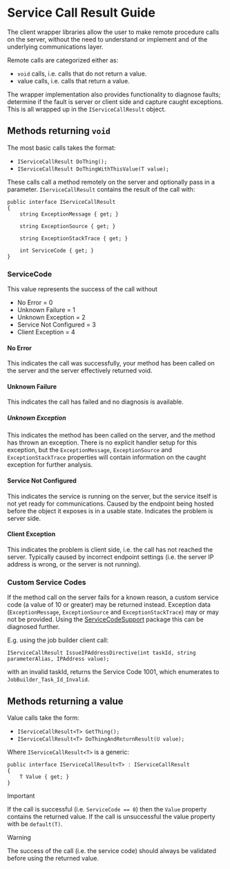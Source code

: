 # Service Call Result Guide

The client wrapper libraries allow the user to make remote procedure calls on the server, without the need to understand or implement and of the underlying communications layer.

Remote calls are categorized either as:

* ```void``` calls, i.e. calls that do not return a value.
* value calls, i.e. calls that return a value.

The wrapper implementation also provides functionality to diagnose faults; determine if the fault is server or client side and capture caught exceptions. This is all wrapped up in the ```IServiceCallResult``` object.

## Methods returning ```void```

The most basic calls takes the format:

* ```IServiceCallResult DoThing();```
* ```IServiceCallResult DoThingWithThisValue(T value);```

These calls call a method remotely on the server and optionally pass in a parameter. ```IServiceCallResult``` contains the result of the call with:

```
public interface IServiceCallResult
{
    string ExceptionMessage { get; }

    string ExceptionSource { get; }

    string ExceptionStackTrace { get; }

    int ServiceCode { get; }
}
```

### ServiceCode

This value represents the success of the call without

* No Error = 0
* Unknown Failure = 1
* Unknown Exception = 2
* Service Not Configured = 3
* Client Exception = 4

#### No Error

This indicates the call was successfully, your method has been called on the server and the server effectively returned void.

#### Unknown Failure

This indicates the call has failed and no diagnosis is available.

##### Unknown Exception

This indicates the method has been called on the server, and the method has thrown an exception. There is no explicit handler setup for this exception, but the ```ExceptionMessage```, ```ExceptionSource``` and ```ExceptionStackTrace``` properties will contain information on the caught exception for further analysis.

#### Service Not Configured

This indicates the service is running on the server, but the service itself is not yet ready for communications. Caused by the endpoint being hosted before the object it exposes is in a usable state. Indicates the problem is server side.

#### Client Exception

This indicates the problem is client side, i.e. the call has not reached the server. Typically caused by incorrect endpoint settings (i.e. the server IP address is wrong, or the server is not running).

### Custom Service Codes

If the method call on the server fails for a known reason, a custom service code (a value of 10 or greater) may be returned instead. Exception data (```ExceptionMessage```, ```ExceptionSource``` and ```ExceptionStackTrace```) may or may not be provided. Using the [ServiceCodeSupport](https://github.com/GuidanceAutomation/ServiceCodeSupport) package this can be diagnosed further.

E.g. using the job builder client call:

```
IServiceCallResult IssueIPAddressDirective(int taskId, string parameterAlias, IPAddress value);
```

with an invalid taskId, returns the Service Code 1001, which enumerates to ```JobBuilder_Task_Id_Invalid```.

## Methods returning a value

Value calls take the form:

* ```IServiceCallResult<T> GetThing();```
* ```IServiceCallResult<T> DoThingAndReturnResult(U value);```

Where ```IServiceCallResult<T>``` is a generic:

```
public interface IServiceCallResult<T> : IServiceCallResult
{
    T Value { get; }
}
```

> [!IMPORTANT]
> If the call is successful (i.e. ```ServiceCode == 0```) then the ```Value``` property contains the returned value. If the call is unsuccessful the value property with be ```default(T)```.

> [!WARNING]
> The success of the call (i.e. the service code) should always be validated before using the returned value.
